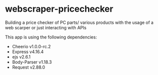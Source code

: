 # webscraper-pricechecker
Building a price checker of PC parts/ various products with the usage of a web scarper or just interacting with APIs

This app is using the following dependencies:
* Cheerio v1.0.0-rc.2
* Express v4.16.4
* ejs v2.6.1
* Body-Parser v1.18.3
* Request v2.88.0

	
